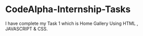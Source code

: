 # CodeAlpha-Internship-Tasks
I have complete my Task 1 which is Home Gallery Using HTML , JAVASCRIPT &amp; CSS. 
